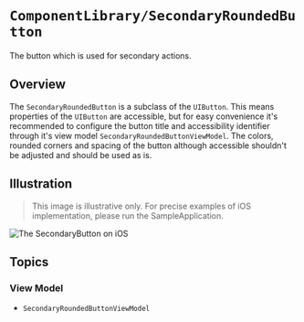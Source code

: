 # ``ComponentLibrary/SecondaryRoundedButton``

The button which is used for secondary actions.

## Overview

The `SecondaryRoundedButton` is a subclass of the `UIButton`. This means properties of the `UIButton` are accessible, but for easy convenience it's recommended to configure the button title and accessibility identifier through it's view model ``SecondaryRoundedButtonViewModel``. The colors, rounded corners and spacing of the button although accessible shouldn't be adjusted and should be used as is.

## Illustration

> This image is illustrative only. For precise examples of iOS implementation, please run the SampleApplication.

![The SecondaryButton on iOS](SecondaryButton)

## Topics

### View Model

- ``SecondaryRoundedButtonViewModel``
